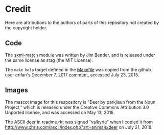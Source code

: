 Credit
======
Here are attributions to the authors of parts of this repository not created
by the copyright holder.

Code
----
The [sxml-match](src/sxml-match) module was written by Jim Bender, and is
released under the same license as stag (the MIT License).

The `make help` target defined in the [Makefile](Makefile) was copied from
the github user crifan's December 7, 2017 
[comment](https://gist.github.com/prwhite/8168133), accessed July 23, 2018.

Images
------
The mascot image for this respository is "Deer by parkjisun from the Noun
Project," which is released under the Creative Commons Attribution 3.0
Unported license, and was accessed on May 13, 2018.

The ASCII deer in [readme.rkt](src/stag/options/readme.rkt) was signed
"valkyrie" when I copied it from
http://www.chris.com/ascii/index.php?art=animals/deer on July 21, 2018.